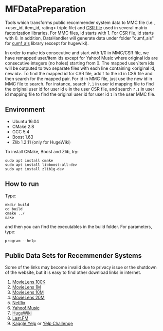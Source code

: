 # MFDataPreparation

Tools which transforms public recommender system data to MMC file (i.e., <user_id, item_id, rating> triple file) and [CSR file](https://en.wikipedia.org/wiki/Sparse_matrix#Compressed_sparse_row_.28CSR.2C_CRS_or_Yale_format.29) used in several matrix factorization libraries. For MMC files, id starts with 1. For CSR file, id starts with 0. In addition, DataHandler will generate data under folder "cumf_als" for [cumf_als](https://github.com/cuMF/cumf_als) library (except for hugewiki). 

In order to make ids consecutive and start with 1/0 in MMC/CSR file, we have remapped user/item ids except for Yahoo! Music where original ids are consecutive integers (no holes) starting from 0. The mapped user/item ids will be outputed to two separate files with each line containing <original id, new id>. To find the mapped id for CSR file, add 1 to the id in CSR file and then search for the mapped pair. For id in MMC file, just use the new id in MMC file to search. For instance, search `?,1` in user id mapping file to find the original user id for user id `0` in the user CSR file, and search `?,1` in user id mapping file to find the original user id for user id `1` in the user MMC file.

## Environment

- Ubuntu 16.04
- CMake 2.8
- GCC 5.4
- Boost 1.63 
- Zlib 1.2.11  (only for HugeWiki)

To install CMake, Boost and Zlib, try:

```
sudo apt install cmake
sudo apt install libboost-all-dev
sudo apt install zlib1g-dev
```

## How to run
Type:
```
mkdir build
cd build
cmake ../
make
```
and then you can find the executables in the build folder. For parameters, type:
```
program --help
```

## Public Data Sets for Recemmender Systems
Some of the links may become invalid due to privacy issue or the shutdown of the website, but it is easy to find other download links in internet. 

1. [MovieLens 100K](http://files.grouplens.org/datasets/movielens/ml-100k.zip) 
2. [MovieLens 1M](http://files.grouplens.org/datasets/movielens/ml-1m.zip) 
3. [MovieLens 10M](http://files.grouplens.org/datasets/movielens/ml-10m.zip) 
4. [MovieLens 20M](http://files.grouplens.org/datasets/movielens/ml-20m.zip) 
5. [Netflix](http://www.select.cs.cmu.edu/code/graphlab/datasets/) 
6. [Yahoo! Music](https://webscope.sandbox.yahoo.com/catalog.php?datatype=r)
7. [HugeWiki](http://www.select.cs.cmu.edu/code/graphlab/datasets/)
8. [Last.FM](https://grouplens.org/datasets/hetrec-2011/)
9. [Kaggle Yelp](https://www.kaggle.com/c/yelp-recsys-2013) or [Yelp Challenge](https://www.yelp.com/dataset/challenge)
